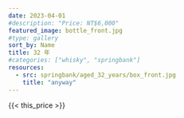```yaml
---
date: 2023-04-01
#description: "Price: NT$6,000"
featured_image: bottle_front.jpg
#type: gallery
sort_by: Name
title: 32 年
#categories: ["whisky", "springbank"]
resources:
  - src: springbank/aged_32_years/box_front.jpg
    title: "anyway"
---
```

{{< this_price >}}
